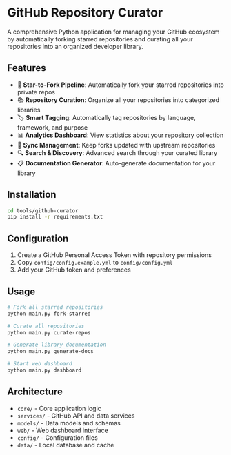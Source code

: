 # GitHub Repository Curator

A comprehensive Python application for managing your GitHub ecosystem by automatically forking starred repositories and curating all your repositories into an organized developer library.

## Features

- 🌟 **Star-to-Fork Pipeline**: Automatically fork your starred repositories into private repos
- 📚 **Repository Curation**: Organize all your repositories into categorized libraries
- 🏷️ **Smart Tagging**: Automatically tag repositories by language, framework, and purpose
- 📊 **Analytics Dashboard**: View statistics about your repository collection
- 🔄 **Sync Management**: Keep forks updated with upstream repositories
- 🔍 **Search & Discovery**: Advanced search through your curated library
- 📋 **Documentation Generator**: Auto-generate documentation for your library

## Installation

```bash
cd tools/github-curator
pip install -r requirements.txt
```

## Configuration

1. Create a GitHub Personal Access Token with repository permissions
2. Copy `config/config.example.yml` to `config/config.yml`
3. Add your GitHub token and preferences

## Usage

```bash
# Fork all starred repositories
python main.py fork-starred

# Curate all repositories
python main.py curate-repos

# Generate library documentation
python main.py generate-docs

# Start web dashboard
python main.py dashboard
```

## Architecture

- `core/` - Core application logic
- `services/` - GitHub API and data services
- `models/` - Data models and schemas
- `web/` - Web dashboard interface
- `config/` - Configuration files
- `data/` - Local database and cache

